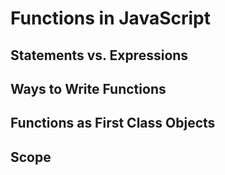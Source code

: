 # Functions in JavaScript



## Statements vs. Expressions



## Ways to Write Functions



## Functions as First Class Objects



## Scope
